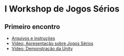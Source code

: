 # I Workshop de Jogos Sérios

## Primeiro encontro

 - [Arquivos e instruções](https://github.com/renan-vinicius/unity-tutorial)
 - [Vídeo: Apresentação sobre Jogos Sérios](https://drive.google.com/file/d/1gVBMDWurCQBaS1EdDvcBYFRIUG90AyWI/view?usp=sharing)
 - [Vídeo: Demonstração da Unity](https://drive.google.com/file/d/180Wt5oLItO8KaA6RzopYZSIE3vEcR-mn/view)
